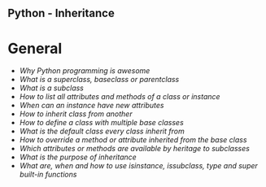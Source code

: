 ## Python - Inheritance
# General

- _Why Python programming is awesome_
- _What is a superclass, baseclass or parentclass_
- _What is a subclass_
- _How to list all attributes and methods of a class or instance_
- _When can an instance have new attributes_
- _How to inherit class from another_
- _How to define a class with multiple base classes_
- _What is the default class every class inherit from_
- _How to override a method or attribute inherited from the base class_
- _Which attributes or methods are available by heritage to subclasses_
- _What is the purpose of inheritance_
- _What are, when and how to use isinstance, issubclass, type and super built-in functions_
